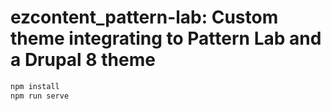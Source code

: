 # ezcontent_pattern-lab: Custom theme integrating to Pattern Lab and a Drupal 8 theme


```bash
npm install
npm run serve
```

